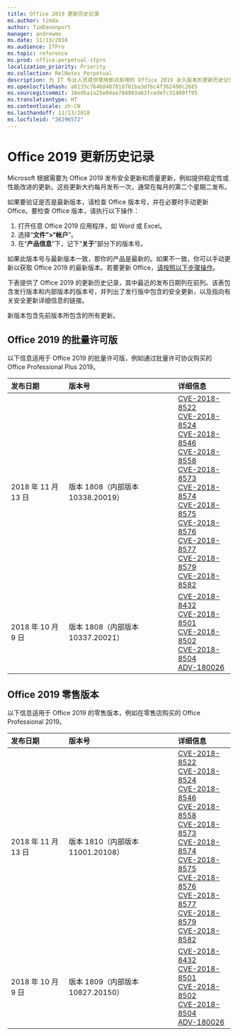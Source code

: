 ```yaml
---
title: Office 2019 更新历史记录
ms.author: timda
author: TimDavenport
manager: andrewmo
ms.date: 11/13/2018
ms.audience: ITPro
ms.topic: reference
ms.prod: office-perpetual-itpro
localization_priority: Priority
ms.collection: RelNotes_Perpetual
description: 为 IT 专业人员提供使用即点即用的 Office 2019 永久版本的更新历史记录
ms.openlocfilehash: a0133c76468487018701ba3d76c4f362490c2685
ms.sourcegitcommit: 16edba1a25e04ae704903a63fcedefc31400ff05
ms.translationtype: HT
ms.contentlocale: zh-CN
ms.lasthandoff: 11/13/2018
ms.locfileid: "26296572"
---
```

# <a name="update-history-for-office-2019"></a>Office 2019 更新历史记录

Microsoft 根据需要为 Office 2019 发布安全更新和质量更新，例如提供稳定性或性能改进的更新。这些更新大约每月发布一次，通常在每月的第二个星期二发布。

如果要验证是否是最新版本，请检查 Office 版本号，并在必要时手动更新 Office。要检查 Office 版本，请执行以下操作：

  1.    打开任意 Office 2019 应用程序，如 Word 或 Excel。
  2.    选择“**文件”>“帐户**”。
  3.    在“**产品信息**”下，记下“**关于**”部分下的版本号。

如果此版本号与最新版本一致，那你的产品是最新的。如果不一致，你可以手动更新以获取 Office 2019 的最新版本。若要更新 Office，[请按照以下步骤操作](https://support.office.com/article/2ab296f3-7f03-43a2-8e50-46de917611c5)。


下表提供了 Office 2019 的更新历史记录，其中最近的发布日期列在前列。该表包含发行版本和内部版本的版本号，并列出了发行版中包含的安全更新，以及指向有关安全更新详细信息的链接。

新版本包含先前版本所包含的所有更新。

## <a name="volume-licensed-versions-of-office-2019"></a>Office 2019 的批量许可版
以下信息适用于 Office 2019 的批量许可版，例如通过批量许可协议购买的 Office Professional Plus 2019。

  
|**发布日期**|**版本号**|**详细信息**|
|:-----|:-----|:-----|
|2018 年 11 月 13 日   |版本 1808（内部版本 10338.20019）  |[CVE-2018-8522](https://portal.msrc.microsoft.com/zh-CN/security-guidance/advisory/CVE-2018-8522) <br/> [CVE-2018-8524](https://portal.msrc.microsoft.com/zh-CN/security-guidance/advisory/CVE-2018-8524) <br/> [CVE-2018-8546](https://portal.msrc.microsoft.com/zh-CN/security-guidance/advisory/CVE-2018-8546) <br/> [CVE-2018-8558](https://portal.msrc.microsoft.com/zh-CN/security-guidance/advisory/CVE-2018-8558) <br/> [CVE-2018-8573](https://portal.msrc.microsoft.com/zh-CN/security-guidance/advisory/CVE-2018-8573) <br/> [CVE-2018-8574](https://portal.msrc.microsoft.com/zh-CN/security-guidance/advisory/CVE-2018-8574) <br/> [CVE-2018-8575](https://portal.msrc.microsoft.com/zh-CN/security-guidance/advisory/CVE-2018-8575) <br/> [CVE-2018-8576](https://portal.msrc.microsoft.com/zh-CN/security-guidance/advisory/CVE-2018-8576) <br/> [CVE-2018-8577](https://portal.msrc.microsoft.com/zh-CN/security-guidance/advisory/CVE-2018-8577) <br/> [CVE-2018-8579](https://portal.msrc.microsoft.com/zh-CN/security-guidance/advisory/CVE-2018-8579) <br/> [CVE-2018-8582](https://portal.msrc.microsoft.com/zh-CN/security-guidance/advisory/CVE-2018-8582) <br/>|
|2018 年 10 月 9 日   |版本 1808（内部版本 10337.20021）  |[CVE-2018-8432](https://portal.msrc.microsoft.com/zh-CN/security-guidance/advisory/CVE-2018-8432) <br/> [CVE-2018-8501](https://portal.msrc.microsoft.com/zh-CN/security-guidance/advisory/CVE-2018-8501) <br/> [CVE-2018-8502](https://portal.msrc.microsoft.com/zh-CN/security-guidance/advisory/CVE-2018-8502) <br/> [CVE-2018-8504](https://portal.msrc.microsoft.com/zh-CN/security-guidance/advisory/CVE-2018-8504) <br/> [ADV-180026](https://portal.msrc.microsoft.com/zh-CN/security-guidance/advisory/ADV180026) <br/>|

## <a name="retail-versions-of-office-2019"></a>Office 2019 零售版本
以下信息适用于 Office 2019 的零售版本，例如在零售店购买的 Office Professional 2019。

|**发布日期**|**版本号**|**详细信息**|
|:-----|:-----|:-----|
|2018 年 11 月 13 日   |版本 1810（内部版本 11001.20108）  |[CVE-2018-8522](https://portal.msrc.microsoft.com/zh-CN/security-guidance/advisory/CVE-2018-8522) <br/> [CVE-2018-8524](https://portal.msrc.microsoft.com/zh-CN/security-guidance/advisory/CVE-2018-8524) <br/> [CVE-2018-8546](https://portal.msrc.microsoft.com/zh-CN/security-guidance/advisory/CVE-2018-8546) <br/> [CVE-2018-8558](https://portal.msrc.microsoft.com/zh-CN/security-guidance/advisory/CVE-2018-8558) <br/> [CVE-2018-8573](https://portal.msrc.microsoft.com/zh-CN/security-guidance/advisory/CVE-2018-8573) <br/> [CVE-2018-8574](https://portal.msrc.microsoft.com/zh-CN/security-guidance/advisory/CVE-2018-8574) <br/> [CVE-2018-8575](https://portal.msrc.microsoft.com/zh-CN/security-guidance/advisory/CVE-2018-8575) <br/> [CVE-2018-8576](https://portal.msrc.microsoft.com/zh-CN/security-guidance/advisory/CVE-2018-8576) <br/> [CVE-2018-8577](https://portal.msrc.microsoft.com/zh-CN/security-guidance/advisory/CVE-2018-8577) <br/> [CVE-2018-8579](https://portal.msrc.microsoft.com/zh-CN/security-guidance/advisory/CVE-2018-8579) <br/> [CVE-2018-8582](https://portal.msrc.microsoft.com/zh-CN/security-guidance/advisory/CVE-2018-8582) <br/>|
|2018 年 10 月 9 日   |版本 1809（内部版本 10827.20150）  |[CVE-2018-8432](https://portal.msrc.microsoft.com/zh-CN/security-guidance/advisory/CVE-2018-8432) <br/> [CVE-2018-8501](https://portal.msrc.microsoft.com/zh-CN/security-guidance/advisory/CVE-2018-8501) <br/> [CVE-2018-8502](https://portal.msrc.microsoft.com/zh-CN/security-guidance/advisory/CVE-2018-8502) <br/> [CVE-2018-8504](https://portal.msrc.microsoft.com/zh-CN/security-guidance/advisory/CVE-2018-8504) <br/> [ADV-180026](https://portal.msrc.microsoft.com/zh-CN/security-guidance/advisory/ADV180026) <br/>|
